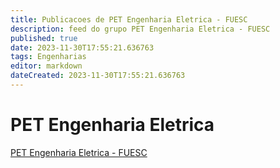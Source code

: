 ```yaml
---
title: Publicacoes de PET Engenharia Eletrica - FUESC
description: feed do grupo PET Engenharia Eletrica - FUESC
published: true
date: 2023-11-30T17:55:21.636763
tags: Engenharias
editor: markdown
dateCreated: 2023-11-30T17:55:21.636763
---
```


# PET Engenharia Eletrica
[PET Engenharia Eletrica - FUESC](/grupo/85PETEngenhariaEletricaFUESC.md)